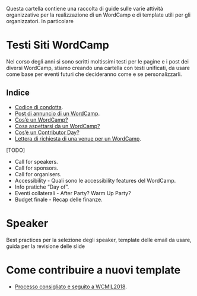 Questa cartella contiene una raccolta di guide sulle varie attività organizzative per la realizzazione di un WordCamp e di template utili per gli organizzatori.
In particolare

# Testi Siti WordCamp
Nel corso degli anni si sono scritti moltissimi testi per le pagine e i post dei diversi WordCamp, stiamo creando una cartella con testi unificati, da usare come base per eventi futuri che decideranno come e se personalizzarli.
## Indice
* [Codice di condotta](https://github.com/WP-Italia-Community/how-to/blob/master/wordcamp/testi-siti-wordcamp/codice-di-condotta.md).
* [Post di annuncio di un WordCamp](https://github.com/WP-Italia-Community/how-to/blob/master/wordcamp/testi-siti-wordcamp/annuncio-WordCamp-data-location.md).
* [Cos’è un WordCamp?](https://github.com/WP-Italia-Community/how-to/blob/master/wordcamp/testi-siti-wordcamp/Cos-e-un-WordCamp.md)
* [Cosa aspettarsi da un WordCamp?](https://github.com/WP-Italia-Community/how-to/blob/master/wordcamp/testi-siti-wordcamp/per-chi-e-wordcamp.md)
* [Cos’è un Contributor Day?](https://github.com/WP-Italia-Community/how-to/blob/master/wordcamp/testi-siti-wordcamp/cos-e-il-contributor-day.md)
* [Lettera di richiesta di una venue per un WordCamp](https://github.com/WP-Italia-Community/how-to/blob/master/wordcamp/testi-siti-wordcamp/richiesta-della-venue.md).

[TODO]
* Call for speakers.
* Call for sponsors.
* Call for organisers.
* Accessibility - Quali sono le accessibility features del WordCamp.
* Info pratiche “Day of”.
* Eventi collaterali - After Party? Warm Up Party?
* Budget finale - Recap delle finanze.


# Speaker
Best practices per la selezione degli speaker, template delle email da usare, guida per la revisione delle slide

# Come contribuire a nuovi template
* [Processo consigliato e seguito a WCMIL2018](https://github.com/WP-Italia-Community/how-to/blob/master/wordcamp/come-contribuire-nuovi-template.md).
